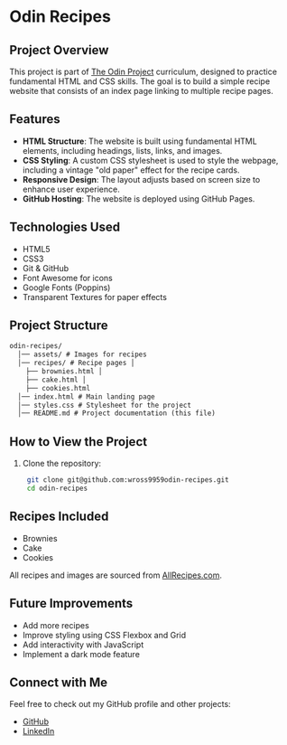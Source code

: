 # Odin Recipes

## Project Overview
This project is part of [The Odin Project](https://www.theodinproject.com/) curriculum, designed to practice fundamental HTML and CSS skills. The goal is to build a simple recipe website that consists of an index page linking to multiple recipe pages.

## Features
- **HTML Structure**: The website is built using fundamental HTML elements, including headings, lists, links, and images.
- **CSS Styling**: A custom CSS stylesheet is used to style the webpage, including a vintage "old paper" effect for the recipe cards.
- **Responsive Design**: The layout adjusts based on screen size to enhance user experience.
- **GitHub Hosting**: The website is deployed using GitHub Pages.

## Technologies Used
- HTML5
- CSS3
- Git & GitHub
- Font Awesome for icons
- Google Fonts (Poppins)
- Transparent Textures for paper effects

## Project Structure
```txt
odin-recipes/ 
  │── assets/ # Images for recipes 
  │── recipes/ # Recipe pages │ 
    ├── brownies.html │ 
    ├── cake.html │ 
    ├── cookies.html 
  │── index.html # Main landing page 
  │── styles.css # Stylesheet for the project 
  │── README.md # Project documentation (this file)
```

## How to View the Project
1. Clone the repository:
   ```bash
    git clone git@github.com:wross9959odin-recipes.git
    cd odin-recipes
   ```

## Recipes Included
- Brownies
- Cake
- Cookies

All recipes and images are sourced from [AllRecipes.com](https://www.allrecipes.com/).

## Future Improvements

- Add more recipes
- Improve styling using CSS Flexbox and Grid
- Add interactivity with JavaScript
- Implement a dark mode feature

## Connect with Me

Feel free to check out my GitHub profile and other projects:

- [GitHub](https://github.com/wross9959)
- [LinkedIn](https://www.linkedin.com/in/will-ross9959/)
